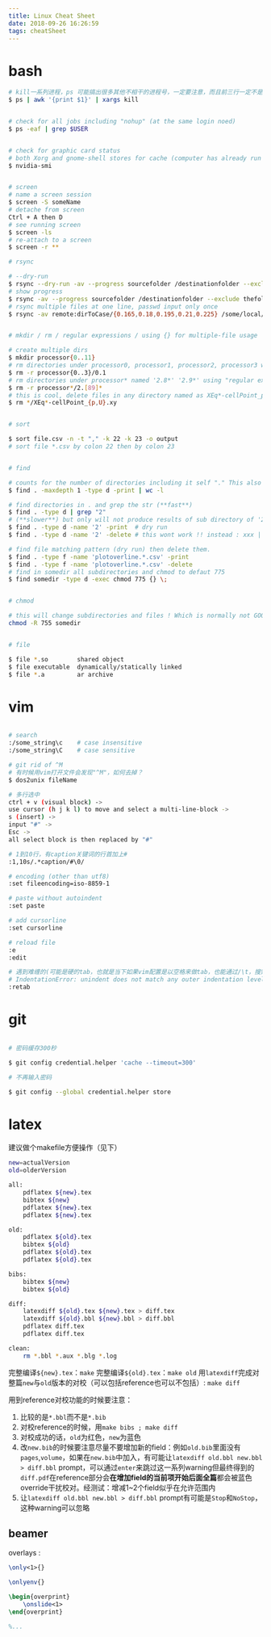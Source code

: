 ```yaml
---
title: Linux Cheat Sheet
date: 2018-09-26 16:26:59
tags: cheatSheet
---
```


# bash

```bash
# kill一系列进程，ps 可能搞出很多其他不相干的进程号，一定要注意，而且前三行一定不是，怎样通过awk滤过还不清楚
$ ps | awk '{print $1}' | xargs kill


# check for all jobs including "nohup" (at the same login noed)
$ ps -eaf | grep $USER


# check for graphic card status
# both Xorg and gnome-shell stores for cache (computer has already run for many days). After rebooting, there will be much less.
$ nvidia-smi


# screen
# name a screen session
$ screen -S someName
# detache from screen
Ctrl + A then D
# see running screen
$ screen -ls
# re-attach to a screen
$ screen -r ** 

# rsync

# --dry-run
$ rsync --dry-run -av --progress sourcefolder /destinationfolder --exclude thefoldertoexclude
# show progress
$ rsync -av --progress sourcefolder /destinationfolder --exclude thefoldertoexclude
# rsync multiple files at one line, passwd input only once
$ rsync -av remote:dirToCase/{0.165,0.18,0.195,0.21,0.225} /some/local/dir/


# mkdir / rm / regular expressions / using {} for multiple-file usage

# create multiple dirs
$ mkdir processor{0..11}
# rm directories under processor0, processor1, processor2, processor3 which is named 0.1
$ rm -r processor{0..3}/0.1
# rm directories under processor* named '2.8*' '2.9*' using "regular expression"
$ rm -r processor*/2.[89]*
# this is cool, delete files in any directory named as XEq*-cellPoint_p.xy or XEq*-cellPoint_U.xy
$ rm */XEq*-cellPoint_{p,U}.xy   


# sort

$ sort file.csv -n -t "," -k 22 -k 23 -o output 
# sort file *.csv by colon 22 then by colon 23


# find

# counts for the number of directories including it self "." This also counts the hidden directories prefixed by '.'. This is actually a count for "newlines" because wc -l counts for newlines and -print produces output separated by newlines. Changing -print to -print0 which will separates output by null, then there will be no newline and wc -l will always give 0 as result.
$ find . -maxdepth 1 -type d -print | wc -l 

# find directories in . and grep the str (**fast**)
$ find . -type d | grep "2" 
# (**slower**) but only will not produce results of sub directory of '2' as the previous one did.
$ find . -type d -name '2' -print  # dry run 
$ find . -type d -name '2' -delete # this wont work !! instead : xxx | xargs rm -r 是有效的

# find file matching pattern (dry run) then delete them.
$ find . -type f -name 'plotoverline.*.csv' -print 
$ find . -type f -name 'plotoverline.*.csv' -delete 
# find in somedir all subdirectories and chmod to defaut 775
$ find somedir -type d -exec chmod 775 {} \;  


# chmod

# this will change subdirectories and files ! Which is normally not GOOD. You dont want to have files all green/executable.
chmod -R 755 somedir  


# file

$ file *.so        shared object
$ file executable  dynamically/statically linked
$ file *.a         ar archive
```


# vim

```bash

# search 
:/some_string\c    # case insensitive
:/some_string\C    # case sensitive

# git rid of ^M
# 有时候用vim打开文件会发现"^M"，如何去掉？
$ dos2unix fileName

# 多行选中
ctrl + v (visual block) -> 
use cursor (h j k l) to move and select a multi-line-block -> 
s (insert) -> 
input "#" -> 
Esc -> 
all select block is then replaced by "#"

# 1到10行，有caption关键词的行首加上#
:1,10s/.*caption/#\0/

# encoding (other than utf8)
:set fileencoding=iso-8859-1

# paste without autoindent
:set paste

# add cursorline
:set cursorline

# reload file
:e
:edit

# 遇到难缠的(可能是硬的tab，也就是当下如果vim配置是以空格来做tab，也能通过/\t，搜索得到，且vim光标摁'j'移动不到行首，会卡住在这些tab的位置)
# IndentationError: unindent does not match any outer indentation level
:retab

```

# git

```bash

# 密码缓存300秒

$ git config credential.helper 'cache --timeout=300'

# 不再输入密码

$ git config --global credential.helper store


```

# latex

建议做个makefile方便操作（见下）
```bash
new=actualVersion
old=olderVersion

all:
    pdflatex ${new}.tex
    bibtex ${new}
    pdflatex ${new}.tex
    pdflatex ${new}.tex

old:
    pdflatex ${old}.tex
    bibtex ${old}
    pdflatex ${old}.tex
    pdflatex ${old}.tex

bibs:
    bibtex ${new}
    bibtex ${old}

diff:
    latexdiff ${old}.tex ${new}.tex > diff.tex
    latexdiff ${old}.bbl ${new}.bbl > diff.bbl
    pdflatex diff.tex
    pdflatex diff.tex

clean:
    rm *.bbl *.aux *.blg *.log
```

完整编译`${new}.tex`：`make`
完整编译`${old}.tex`：`make old`
用`latexdiff`完成对整篇`new`与`old`版本的对校（可以包括reference也可以不包括）: `make diff`

用到reference对校功能的时候要注意：   
1. 比较的是`*.bbl`而不是`*.bib`   
2. 对校reference的时候，用`make bibs ; make diff`
3. 对校成功的话，`old`为红色，`new`为蓝色     
4. 改`new.bib`的时候要注意尽量不要增加新的field：例如`old.bib`里面没有`pages`,`volume`，如果在`new.bib`中加入，有可能让`latexdiff old.bbl new.bbl > diff.bbl` prompt，可以通过`enter`来跳过这一系列warning但最终得到的`diff.pdf`在reference部分会**在增加field的当前项开始后面全篇**都会被蓝色override干扰校对。经测试：增减1~2个field似乎在允许范围内  
5. 让`latexdiff old.bbl new.bbl > diff.bbl` prompt有可能是`Stop`和`NoStop`，这种warning可以忽略

## beamer

overlays : 
```latex
\only<1>{}

\onlyenv{}

\begin{overprint}
    \onslide<1>
\end{overprint}

%...
```
